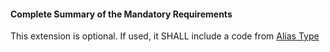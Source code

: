 #### Complete Summary of the Mandatory Requirements

This extension is optional. If used, it SHALL include a code from [Alias Type](http://hl7.org/fhir/uv/vhdir/ValueSet/aliastype)